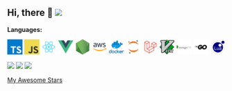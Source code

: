 ## Hi, there 🥳 <img height="20" src="https://visitor-badge.glitch.me/badge?page_id=keidarcy">


**Languages:**

<code><img height="35" src="https://raw.githubusercontent.com/github/explore/80688e429a7d4ef2fca1e82350fe8e3517d3494d/topics/typescript/typescript.png"></code>
<code><img height="35" src="https://raw.githubusercontent.com/github/explore/80688e429a7d4ef2fca1e82350fe8e3517d3494d/topics/javascript/javascript.png"></code>
<code><img height="35" src="https://raw.githubusercontent.com/github/explore/80688e429a7d4ef2fca1e82350fe8e3517d3494d/topics/react/react.png"></code>
<code><img height="35" src="https://raw.githubusercontent.com/github/explore/80688e429a7d4ef2fca1e82350fe8e3517d3494d/topics/vue/vue.png"></code>
<code><img height="35" src="https://raw.githubusercontent.com/github/explore/80688e429a7d4ef2fca1e82350fe8e3517d3494d/topics/nodejs/nodejs.png"></code>
<code><img height="35" src="https://raw.githubusercontent.com/github/explore/80688e429a7d4ef2fca1e82350fe8e3517d3494d/topics/aws/aws.png"></code>
<code><img height="35" src="https://raw.githubusercontent.com/github/explore/80688e429a7d4ef2fca1e82350fe8e3517d3494d/topics/docker/docker.png"></code>
<code><img height="35" src="https://raw.githubusercontent.com/github/explore/80688e429a7d4ef2fca1e82350fe8e3517d3494d/topics/jupyter-notebook/jupyter-notebook.png"></code>
<code><img height="35" src="https://raw.githubusercontent.com/github/explore/56a826d05cf762b2b50ecbe7d492a839b04f3fbf/topics/laravel/laravel.png"></code>
<code><img height="35" src="https://raw.githubusercontent.com/github/explore/56a826d05cf762b2b50ecbe7d492a839b04f3fbf/topics/vim/vim.png"></code>
<code><img height="35" src="https://raw.githubusercontent.com/github/explore/56a826d05cf762b2b50ecbe7d492a839b04f3fbf/topics/mongodb/mongodb.png"></code>
<code><img height="35" src="https://raw.githubusercontent.com/github/explore/56a826d05cf762b2b50ecbe7d492a839b04f3fbf/topics/go/go.png"></code>
<code><img height="35" src="https://raw.githubusercontent.com/github/explore/56a826d05cf762b2b50ecbe7d492a839b04f3fbf/topics/lua/lua.png"></code>

<div class="half">
  <a href="https://github.com/keidarcy"><img src="https://github-readme-stats.vercel.app/api?username=keidarcy&theme=gruvbox&count_private=true&show_icons=true"></img></a>
  <a href="https://github.com/keidarcy"><img src="https://github-readme-stats.vercel.app/api/top-langs/?username=keidarcy&layout=compact&langs_count=10&hide=html,css&theme=gruvbox" height="195"></img></a>
  <a href="https://github.com/keidarcy"><img src="https://i.giphy.com/media/oFI7FttD0iC8V2Iqmy/giphy.webp" height="195"></img></a>
</div>

[My Awesome Stars](AWESOME-STARS.md)